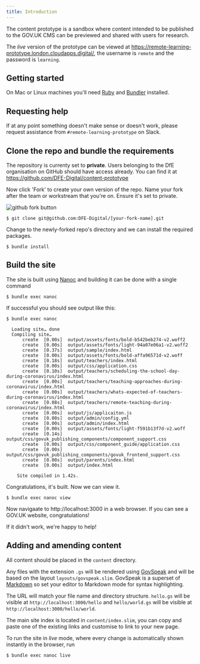 ```yaml
---
title: Introduction
---
```


The content prototype is a sandbox where content intended to be published to the GOV.UK CMS can be previewed and shared with users for research.

The _live_ version of the prototype can be viewed at https://remote-learning-prototype.london.cloudapps.digital/, the username is `remote` and the password is `learning`.

## Getting started

On Mac or Linux machines you'll need [Ruby](https://www.ruby-lang.org/en/) and [Bundler](https://bundler.io/) installed.

## Requesting help

If at any point something doesn't make sense or doesn't work, please request assistance from `#remote-learning-prototype` on Slack.

## Clone the repo and bundle the requirements

The repository is currenty set to **private**. Users belonging to the DfE organisation on GitHub should have access already. You can find it at https://github.com/DFE-Digital/content-prototype

Now click 'Fork' to create your own version of the repo. Name your fork after the team or workstream that you're on. Ensure it's set to private.

![github fork button](/guide/fork-button.png)

    $ git clone git@github.com:DFE-Digital/[your-fork-name].git

Change to the newly-forked repo's directory and we can install the required packages.

    $ bundle install

## Build the site

The site is built using [Nanoc](https://www.nanoc.ws) and building it can be done with a single command

    $ bundle exec nanoc

If successful you should see output like this:

    $ bundle exec nanoc

      Loading site… done
      Compiling site…
          create  [0.00s]  output/assets/fonts/bold-b542beb274-v2.woff2
          create  [0.00s]  output/assets/fonts/light-94a07e06a1-v2.woff2
          create  [0.37s]  output/sample/index.html
          create  [0.00s]  output/assets/fonts/bold-affa96571d-v2.woff
          create  [0.18s]  output/teachers/index.html
          create  [0.00s]  output/css/application.css
          create  [0.10s]  output/teachers/scheduling-the-school-day-during-coronavirus/index.html
          create  [0.00s]  output/teachers/teaching-approaches-during-coronavirus/index.html
          create  [0.00s]  output/teachers/whats-expected-of-teachers-during-coronavirus/index.html
          create  [0.08s]  output/teachers/remote-teaching-during-coronavirus/index.html
          create  [0.00s]  output/js/applicaiton.js
          create  [0.00s]  output/admin/config.yml
          create  [0.00s]  output/admin/index.html
          create  [0.00s]  output/assets/fonts/light-f591b13f7d-v2.woff
          create  [0.14s]  output/css/govuk_publishing_components/component_support.css
          create  [0.00s]  output/css/component_guide/application.css
          create  [0.00s]  output/css/govuk_publishing_components/govuk_frontend_support.css
          create  [0.00s]  output/parents/index.html
          create  [0.00s]  output/index.html

        Site compiled in 1.42s.

Congratulations, it's built. Now we can view it.

    $ bundle exec nanoc view

Now navigaate to http://localhost:3000 in a web browser. If you can see a GOV.UK website, congratulations!

If it didn't work, we're happy to help!

## Adding and amending content

All content should be placed in the `content` directory.

Any files with the extension `.gs` will be rendered using [GovSpeak](https://github.com/alphagov/govspeak) and will be based on the layout `layouts/govspeak.slim`. GovSpeak is a superset of [Markdown](https://commonmark.org/) so set your editor to Markdown mode for syntax highlighting.

The URL will match your file name and directory structure. `hello.gs` will be visible at `http://localhost:3000/hello` and `hello/world.gs` will be visible at `http://localhost:3000/hello/world`.

The main site index is located in `content/index.slim`, you can copy and paste one of the existing links and customise to link to your new page.

To run the site in _live_ mode, where every change is automatically shown instantly in the browser, run


    $ bundle exec nanoc live
